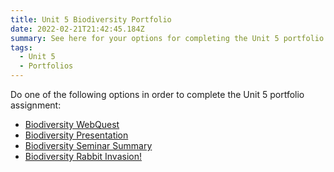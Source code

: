 ```yaml
---
title: Unit 5 Biodiversity Portfolio
date: 2022-02-21T21:42:45.184Z
summary: See here for your options for completing the Unit 5 portfolio assignment.
tags:
  - Unit 5
  - Portfolios
---
```

Do one of the following options in order to complete the Unit 5 portfolio assignment:

* [Biodiversity WebQuest](/posts/biodiversity-webquest/)
* [Biodiversity Presentation](/posts/biodiversity-presentation)
* [Biodiversity Seminar Summary](https://mnca-biology-message-board.netlify.app/posts/biodiversity-seminar-summary/)
* [Biodiversity Rabbit Invasion!](https://mnca-biology-message-board.netlify.app/posts/biodiversity-rabbit-invasion/)
